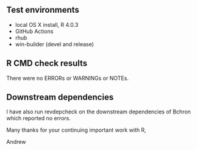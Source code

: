 ## Test environments
* local OS X install, R 4.0.3
* GitHub Actions
* rhub
* win-builder (devel and release)

## R CMD check results
There were no ERRORs or WARNINGs or NOTEs. 

## Downstream dependencies
I have also run revdepcheck on the downstream dependencies of Bchron which reported no errors. 

Many thanks for your continuing important work with R,

Andrew